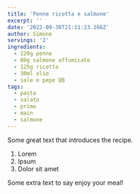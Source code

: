 ```yaml
---
title: 'Penne ricotta e salmone'
excerpt: ''
date: '2022-09-30T21:11:23.166Z'
author: Simone
servings: '2'
ingredients:
  - 220g penne
  - 80g salmone affumicato
  - 125g ricotta
  - 30ml olio
  - sale e pepe QB
tags:
  - pasta
  - salato
  - primo
  - main
  - salmone
---
```


Some great text that introduces the recipe.

1. Lorem
1. Ipsum
1. Dolor sit amet

Some extra text to say enjoy your meal!
